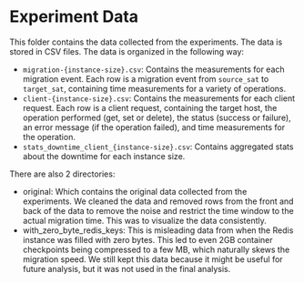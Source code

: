 # Experiment Data
This folder contains the data collected from the experiments. The data is stored in CSV files. The data is organized in the following way:
- `migration-{instance-size}.csv`: Contains the measurements for each migration event. Each row is a migration event from `source_sat` to `target_sat`, containing time measurements for a variety of operations.
- `client-{instance-size}.csv`: Contains the measurements for each client request. Each row is a client request, containing the target host, the operation performed (get, set or delete), the status (success or failure), an error message (if the operation failed), and time measurements for the operation.
- `stats_downtime_client_{instance-size}.csv`: Contains aggregated stats about the downtime for each instance size.

There are also 2 directories:
- original: Which contains the original data collected from the experiments. We cleaned the data and removed rows from the front and back of the data to remove the noise and restrict the time window to the actual migration time. This was to visualize the data consistently.
- with_zero_byte_redis_keys: This is misleading data from when the Redis instance was filled with zero bytes. This led to even 2GB container checkpoints being compressed to a few MB, which naturally skews the migration speed. We still kept this data because it might be useful for future analysis, but it was not used in the final analysis. 